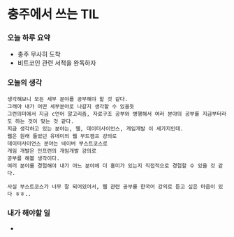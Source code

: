 # 충주에서 쓰는 TIL

### 오늘 하루 요약
- 충주 무사히 도착 
- 비트코인 관련 서적을 완독하자 

### 오늘의 생각
    생각해보니 모든 세부 분야를 공부해야 할 것 같다.
    그래야 내가 어떤 세부분야로 나갈지 생각할 수 있을듯
    그런의미에서 지금 c언어 알고리즘, 자료구조 공부와 병행해서 여러 분야의 공부를 지금부터라도 하는 것이 맞는 것 같다. 
    지금 생각하고 있는 분야는, 웹, 데이터사이언스, 게임개발 이 세가지인데.
    웹은 원래 들었던 유데미의 웹 부트캠프 강의로
    데이터사이언스 분야는 네이버 부스트코스로
    개임 개발은 인프런의 개임개발 강의로 
    공부를 해볼 생각이다. 
    여러 분야를 경험해야 내가 어느 분야에 더 흥미가 있는지 직접적으로 경험할 수 있을 것 같다. 

    사실 부스트코스가 너무 잘 되어있어서, 웹 관련 공부를 한국어 강의로 듣고 싶은 마음이 있다 ㅎㅎ..
     

### 내가 해야할 일
-
